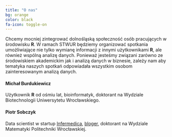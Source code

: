 ```yaml
---
title: "O nas"
bg: orange
color: black
fa-icon: toggle-on
---
```


Chcemy mocniej zintegrować dolnośląską społeczność osób pracujących w środowisku **R**. W ramach STWUR będziemy organizować spotkania umożliwiające nie tylko wymianę informacji z innymi użytkownikami **R**, ale również wspólną analizę danych. Ponieważ jesteśmy związani zarówno ze środowiskiem akademickim jak i analizą danych w biznesie, zależy nam aby tematyka naszych spotkań odpowiadała wszystkim osobom zainteresowanym analizą danych.

#### Michał Burdukiewicz

Użytkownik **R** od ośmiu lat, bioinformatyk, doktorant na Wydziale Biotechnologii Uniwersytetu Wrocławskiego.

#### Piotr Sobczyk

Data scientist w startup [Infermedica](http://infermedica.com/), [bloger](http://szychtawdanych.pl/), doktorant na Wydziale Matematyki Politechniki Wrocławskiej.
